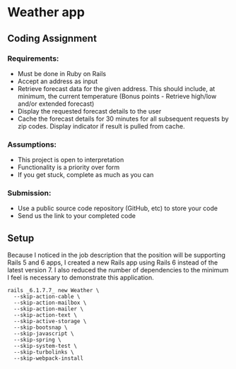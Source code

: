 # Weather app

## Coding Assignment

### Requirements:

- Must be done in Ruby on Rails
- Accept an address as input
- Retrieve forecast data for the given address. This should include, at minimum, the current temperature (Bonus points - Retrieve high/low and/or extended forecast)
- Display the requested forecast details to the user
- Cache the forecast details for 30 minutes for all subsequent requests by zip codes. Display indicator if result is pulled from cache.

### Assumptions:

- This project is open to interpretation
- Functionality is a priority over form
- If you get stuck, complete as much as you can

### Submission:

- Use a public source code repository (GitHub, etc) to store your code
- Send us the link to your completed code

## Setup

Because I noticed in the job description that the position will be supporting Rails 5 and 6 apps, I created a new Rails
app using Rails 6 instead of the latest version 7. I also reduced the number of dependencies to the minimum I feel is
necessary to demonstrate this application.

```shell
rails _6.1.7.7_ new Weather \
  --skip-action-cable \
  --skip-action-mailbox \
  --skip-action-mailer \    
  --skip-action-text \
  --skip-active-storage \
  --skip-bootsnap \
  --skip-javascript \
  --skip-spring \
  --skip-system-test \
  --skip-turbolinks \
  --skip-webpack-install
```

